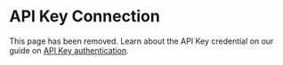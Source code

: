 # API Key Connection

<InlineAlert slots="text"/>

This page has been removed. Learn about the API Key credential on our guide on [API Key authentication](./APIKeyAuthentication/).

